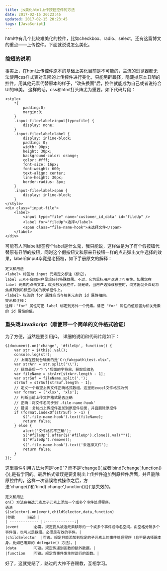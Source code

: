 ```yaml
---
title: js美化html上传按钮控件的方法
date: 2017-02-15 20:23:45
updated: 2017-02-15 20:23:45
tags: [JavaScript]
---
```

html中有几个比较难美化的控件，比如checkbox、radio、select，还有这篇博文的重点——上传控件。下面就说说怎么美化。
<!--more-->
### 简短的说明
事实上，在html上传控件原本的基础上美化目前是不可能的，主流的浏览器都无法使用css样式表对丑陋的上传控件进行美化，只能另辟蹊径，隐藏掉原本丑陋的控件，用其他元素代替原本的样子，"改头换面"后，控件就能成为自己或者说符合UI的审美。
这样的话，css和html打头阵尤为重要，如下代码片段：
```
<style>
	*{
		padding:0;
		margin:0;
	}
	.input-file>label>input[type=file] {
	    display: none;
	}
	.input-file>label>label {
		display: inline-block;
    	padding: 0;
	    width: 90px;
	    height: 30px;
	    background-color: orange;
	    color: #fff;
	    font-size: 16px;
	    font-weight: 600;
	    text-align: center;
	    line-height: 30px;
	    border-radius: 3px;
	}
	.input-file>label>span {
	    display: inline-block;
	}
</style>
<div class="input-file">
	<label>
        <input type="file" name='customer_id_data' id="fileUp" />
        <label for="fileUp">选择</label>
        <span class="file-name-hook">未选择文件</span>
    </label>
</div>
```
可能有人问label标签套个label是什么鬼，我只能说，这样做是为了有个假按钮代替原有丑陋的按钮，同时这个假按钮又和原来丑按钮一样的点击弹出文件选择的效果，label和input毕竟是老搭档，如下手册原文的解释：
```
定义和用法
<label> 标签为 input 元素定义标注（标记）。
label 元素不会向用户呈现任何特殊效果。不过，它为鼠标用户改进了可用性。如果您在 label 元素内点击文本，就会触发此控件。就是说，当用户选择该标签时，浏览器就会自动将焦点转到和标签相关的表单控件上。
<label> 标签的 for 属性应当与相关元素的 id 属性相同。
提示和注释：
注释："for" 属性可把 label 绑定到另外一个元素。请把 "for" 属性的值设置为相关元素的 id 属性的值。
```
### 重头戏JavaScript（顺便带一个简单的文件格式验证）
为了方便，当然是要引用jQ。
详细的说明和代码片段如下：

``` 
$(document).on('change', '#fileUp', function() {
    var str = $(this).val();
    console.log(str);
    // 上面在控制台输出的是‘C:\fakepath\test.xlsx’，
    var strArr = str.split('\\');
	// 获取最后一个'\'后面的字符串，获取后缀名
    var fileName = strArr[strArr.length - 1];
    var strSuf = fileName.split('.');
    strSuf = strSuf[strSuf.length - 1];
	// 定义一个希望上传文件正确格式数组，这里用excel文件格式为例
    var format = ['xlsx', 'xls'];
    // 判断当前上传文件格式是否正确
    // 正确：将文件名同步到'.file-name-hook'
    // 错误：复制出上传控件追加到原控件后面，并且删除原控件
    if (format.indexOf(strSuf) > -1) {
        $('.file-name-hook').text(fileName);
        return false;
    } else {
        alert('文件格式不正确');
        $('#fileUp').after($('#fileUp').clone().val(""));
        $('#fileUp').remove();
        $('.file-name-hook').text('未选择文件');
        return false;
    }
});
```
这里事件引用方法为何是‘on()’？而不是‘change()’,或者‘bind('change',function(){}),是有学问的。最后格式错误是要复制出上传控件追加到原控件后面，并且删除原控件的，这样一次错误格式操作之后，方法‘change()’和‘bind('change',function(){})’是失效的。
```
定义和用法
on() 方法在被选元素及子元素上添加一个或多个事件处理程序。
语法
$(selector).on(event,childSelector,data,function)
|参数		|描述	|
| ------------- |:-------------:|
|event		|必需。规定要从被选元素移除的一个或多个事件或命名空间。由空格分隔多个事件值，也可以是数组。必须是有效的事件。|
|childSelector	|可选。规定只能添加到指定的子元素上的事件处理程序（且不是选择器本身，比如已废弃的 delegate() 方法）。|
|data		|可选。规定传递到函数的额外数据。|
|function	|可选。规定当事件发生时运行的函数。|

```

好了，这就完结了，路过的大神不吝赐教，互相学习。